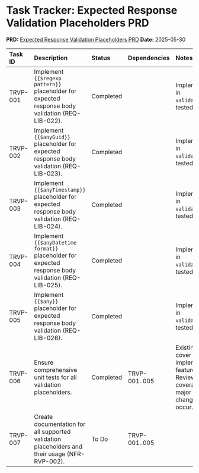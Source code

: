 # Task Tracker: Expected Response Validation Placeholders PRD

**PRD:** [Expected Response Validation Placeholders PRD](./response_validation_placeholders_prd.md)
**Date:** 2025-05-30

| Task ID | Description                                                                                     | Status    | Dependencies | Notes                                                                              |
| :------ | :---------------------------------------------------------------------------------------------- | :-------- | :----------- | :--------------------------------------------------------------------------------- |
| TRVP-001| Implement `{{$regexp pattern}}` placeholder for expected response body validation (REQ-LIB-022).  | Completed |              | Implemented in `validator.go`, tested.                                           |
| TRVP-002| Implement `{{$anyGuid}}` placeholder for expected response body validation (REQ-LIB-023).         | Completed |              | Implemented in `validator.go`, tested.                                           |
| TRVP-003| Implement `{{$anyTimestamp}}` placeholder for expected response body validation (REQ-LIB-024).    | Completed |              | Implemented in `validator.go`, tested.                                           |
| TRVP-004| Implement `{{$anyDatetime format}}` placeholder for expected response body validation (REQ-LIB-025).| Completed |              | Implemented in `validator.go`, tested.                                           |
| TRVP-005| Implement `{{$any}}` placeholder for expected response body validation (REQ-LIB-026).             | Completed |              | Implemented in `validator.go`, tested.                                           |
| TRVP-006| Ensure comprehensive unit tests for all validation placeholders.                                | Completed | TRVP-001..005| Existing tests cover implemented features. Review coverage if major changes occur. |
| TRVP-007| Create documentation for all supported validation placeholders and their usage (NFR-RVP-002).   | To Do     | TRVP-001..005|                                                                                    |
